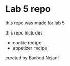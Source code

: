 # Lab 5 repo

this repo was made for lab 5

this repo includes
- cookie recipe
- appetizer recipe
  
created by Barbod Nejadi

